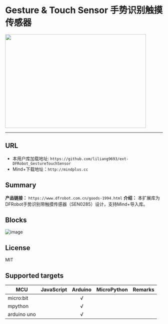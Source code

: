 # Gesture & Touch Sensor 手势识别触摸传感器



<img src="https://github.com/liliang9693/ext-DFRobot_GestureTouchSensor/blob/master/arduinoC/_images/featured.png" width="450" height="300" align=center>

---------------------------------------------------------


## URL
- 本用户库加载地址: ```https://github.com/liliang9693/ext-DFRobot_GestureTouchSensor```
- Mind+下载地址：```http://mindplus.cc```

## Summary
**产品链接：** ```https://www.dfrobot.com.cn/goods-1994.html```
**介绍：** 本扩展库为DFRobot手势识别带触摸传感器（SEN0285）设计，支持Mind+导入库。
## Blocks

![image](https://github.com/liliang9693/ext-DFRobot_GestureTouchSensor/blob/master/arduinoC/_images/block.png)



## License

MIT

## Supported targets

MCU                | JavaScript    | Arduino   | MicroPython    | Remarks
------------------ | :----------: | :----------: | :---------: | -----
micro:bit        |             |       √       |             | 
mpython        |             |        √      |             | 
arduino uno    |             |        √      |             | 
